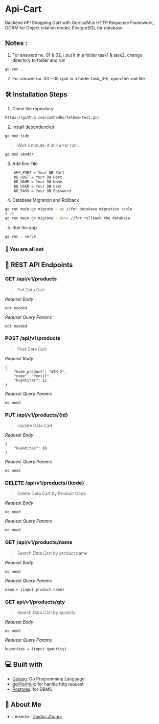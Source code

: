 # Api-Cart

Backend API Shopping Cart with Gorilla/Mux HTTP Response Framework, GORM for Object relation model, PostgreSQL for database.

## Notes :

1. For answers no. 01 & 02, i put it in a folder task1 & task2, change directory to folder and run

```bash
go run .
```

2. For answer no. 03 - 05 i put in a folder task_3-5, open the .md file

## 🛠️ Installation Steps

1. Clone the repository

```bash
https://github.com/zazhedho/telkom-test.git
```

2. Install dependencies

```bash
go mod tidy
```

> Wait a minute, if still error run :

```bash
go mod vendor
```

3. Add Env File

```sh
    APP_PORT = Your DB Port
    DB_HOST = Your DB Host
    DB_NAME = Your DB Name
    DB_USER = Your DB User
    DB_PASS = Your DB Password
```

4. Database Migration and Rollback

```bash
go run main.go migrate --up //for database migration table
# or
go run main.go migrate --down //for rollback the database
```

5. Run the app

```bash
go run . serve
```

### 🚀 You are all set

## 🔗 REST API Endpoints

### GET /api/v1/products

> Get Data Cart

_Request Body_

```
not needed
```

_Request Query Params_

```
not needed
```

### POST /api/v1/products

> Post Data Cart

_Request Body_

```
{
    "kode_product": "ATK-2",
    "name": "Pensil",
    "kuantitas": 12
}
```

_Request Query Params_

```
no need
```

### PUT /api/v1/products/{id}

> Update Data Cart

_Request Body_

```
{
    "kuantitas": 10
}
```

_Request Query Params_

```
no need
```

### DELETE /api/v1/products/{kode}

> Delete Data Cart by Product Code

_Request Body_

```
no need
```

_Request Query Params_

```
no need
```

### GET /api/v1/products/name

> Search Data Cart by product name

_Request Body_

```
no need
```

_Request Query Params_

```
name = (input product name)
```

### GET api/v1/products/qty

> Search Data Cart by quantity

_Request Body_

```
no need
```

_Request Query Params_

```
kuantitas = (input quantity)
```

## 💻 Built with

- [Golang](https://go.dev/): Go Programming Language
- [gorilla/mux](https://github.com/gorilla/mux): for handle http request
- [Postgres](https://www.postgresql.org/): for DBMS

## 🚀 About Me

- Linkedin : [Zaidus Zhuhur](https://www.linkedin.com/in/zaidus-zhuhur/)

